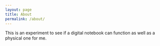 ```yaml
---
layout: page
title: About
permalink: /about/
---
```


This is an experiment to see if a digital notebook can function as well as a physical one for me.